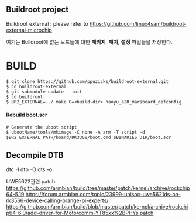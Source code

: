 ## Buildroot project

Buildroot external : please refer to https://github.com/linux4sam/buildroot-external-microchip

여기는 Buildroot에 없는 보드들에 대한 **패키지**, **패치**, **설정** 파일들을 저장한다.

# BUILD
``` shell
$ git clone https://github.com/ppuzicks/buildroot-external.git
$ cd buildroot-external
$ git submodule update --init
$ cd buildroot
$ BR2_EXTERNAL=../ make O=<build-dir> haoyu_a20_marsboard_defconfig
```

#### Rebuild boot.scr
``` shell
# Generate the uboot script
$ ubootName/tools/mkimage -C none -A arm -T script -d $BR2_EXTERNAL_PATH/board/RK3308/boot.cmd $BINARIES_DIR/boot.scr
```

## Decompile DTB
dtc -I dtb -O dts <your DTB> -o <dts filename>

UWE5622관련 patch
https://github.com/armbian/build/tree/master/patch/kernel/archive/rockchip64-5.19
https://forum.armbian.com/topic/23999-unisoc-uwe5621ds-on-rk3566-device-calling-orange-pi-experts/
https://github.com/armbian/build/blob/master/patch/kernel/archive/rockchip64-6.0/add-driver-for-Motorcomm-YT85xx%2BPHYs.patch